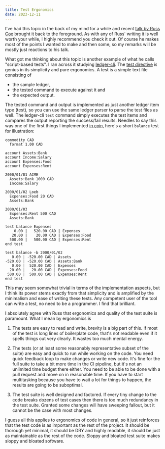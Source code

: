 ```yaml
---
title: Test Ergonomics
date: 2023-12-11
---
```


I've had this topic in the back of my mind for a while and recent [talk by Russ Cox](https://research.swtch.com/testing) brought it back to the foreground. As with any of Russ' writing it is well worth your while, I highly recommend you check it out. Of course he makes most of the points I wanted to make and then some, so my remarks will be mostly just reactions to his talk.

What got me thinking about this topic is another example of what he calls "script-based tests". I ran across it studying [ledger-cli](https://ledger-cli.org). The [test directive](https://ledger-cli.org/doc/ledger3.html#Writing-Tests) is genius in its simplicity and pure ergonomics. A test is a simple text file consisting of

* the sample ledger,
* the tested command to execute against it and
* the expected output.

The tested command and output is implemented as just another ledger item type (test), so you can use the same ledger parser to parse the test files as well. The ledger-cli `test` command simply executes the test items and compares the output reporting the success/fail results. Needles to say this was one of the first things I implemented [in coin](https://github.com/mkobetic/coin/blob/master/tests/cmd/reg/basic.test), here's a short `balance` test for illustration:

```
commodity CAD
  format 1.00 CAD

account Assets:Bank
account Income:Salary
account Expenses:Food
account Expenses:Rent

2000/01/01 ACME
  Assets:Bank 1000 CAD
  Income:Salary

2000/01/02 Loeb
  Expenses:Food 20 CAD
  Assets:Bank

2000/01/03 
  Expenses:Rent 500 CAD
  Assets:Bank

test balance Expenses
    0.00 |   520.00 CAD | Expenses
   20.00 |    20.00 CAD | Expenses:Food
  500.00 |   500.00 CAD | Expenses:Rent
end test

test balance -b 2000/01/02
   0.00 | -520.00 CAD | Assets
-520.00 | -520.00 CAD | Assets:Bank
   0.00 |  520.00 CAD | Expenses
  20.00 |   20.00 CAD | Expenses:Food
 500.00 |  500.00 CAD | Expenses:Rent
end test
```

This may seem somewhat trivial in terms of the implementation aspects, but I think its power stems exactly from that simplicity and is amplified by the minimalism and ease of writing these tests. Any competent user of the tool can write a test, no need to be a programmer. I find that brilliant.

I absolutely agree with Russ that ergonomics and quality of the test suite is paramount. What I mean by ergonomics is 

1. The tests are easy to read and write, brevity is a big part of this. If most of the test is long lines of boilerplate code, that's not readable even if it spells things out very clearly. It wastes too much mental energy.

2. The tests (or at least some reasonably representative subset of the suite) are easy and quick to run while working on the code. You need quick feedback loop to make changes or write new code. It's fine for the full suite to take a bit more time in the CI pipeline, but it's not an unlimited time budget there either. You need to be able to be done with a pull request and move on in reasonable time. If you have to start multitasking because you have to wait a lot for things to happen, the results are going to be suboptimal.

3. The test suite is well designed and factored. If every tiny change to the code breaks dozens of test cases then there is too much redundancy in the test suite. Granted some changes will have sweeping fallout, but it cannot be the case with most changes.

I guess all this applies to ergonomics of code in general, so it just reinforces that the test code is as important as the rest of the project. It should be thorough yet minimal, it should be DRY and highly readable, it should be just as maintainable as the rest of the code. Sloppy and bloated test suite makes sloppy and bloated software.
